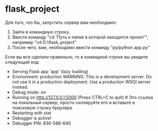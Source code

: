 # flask_project

Для того, что бы, запустить сервер вам необходимо:
1. Зайти в командную строку.
2. Ввести команду "cd 'Путь к папке в которой находится проект'", например "cd D:\flask_project"
3. После чего, вам, необходимо ввести команду "py/python app.py"

Если вы все сделали правильно, то в командной строке вы увидите следующий код:
 * Serving Flask app 'app' (lazy loading)
 * Environment: production
   WARNING: This is a development server. Do not use it in a production deployment.
   Use a production WSGI server instead.
 * Debug mode: on
 * Running on http://127.0.0.1:5000 (Press CTRL+C to quit) # Это ссылка на локальный сервер, просто скопируйте его и вставьте в поисковую строку браузера.
 * Restarting with stat
 * Debugger is active!
 * Debugger PIN: 836-586-640
 
